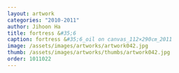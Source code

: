 ```yaml
---
layout: artwork 
categories: "2010-2011"
author: Jihoon Ha 
title: fortress &#35;6 
caption: fortress &#35;6_oil on canvas_112×290㎝_2011 
image: /assets/images/artworks/artwork042.jpg 
thumb: /assets/images/artworks/thumbs/artwork042.jpg 
order: 1011022 
---
```

